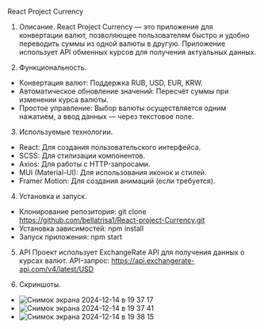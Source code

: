React Project Currency

1. Описание.
React Project Currency — это приложение для конвертации валют, позволяющее пользователям быстро и удобно переводить суммы из одной валюты в другую. Приложение использует API обменных курсов для получения актуальных данных.

2. Функциональность.
  - Конвертация валют: Поддержка RUB, USD, EUR, KRW.
  - Автоматическое обновление значений: Пересчёт суммы при изменении курса валюты.
  - Простое управление: Выбор валюты осуществляется одним нажатием, а ввод данных — через текстовое поле.

3. Используемые технологии.
  - React: Для создания пользовательского интерфейса.
  - SCSS: Для стилизации компонентов.
  - Axios: Для работы с HTTP-запросами.
  - MUI (Material-UI): Для использования иконок и стилей.
  - Framer Motion: Для создания анимаций (если требуется).

4. Установка и запуск.
  - Клонирование репозитория: git clone https://github.com/bellatrisa1/React-project-Currency.git
  - Установка зависимостей: npm install
  - Запуск приложения: npm start

5. API
Проект использует ExchangeRate API для получения данных о курсах валют.
API-запрос: https://api.exchangerate-api.com/v4/latest/USD

6. Скриншоты.
  - ![Снимок экрана 2024-12-14 в 19 37 17](https://github.com/user-attachments/assets/2e7ea7ff-f760-49c0-a646-48436184971b)
  - ![Снимок экрана 2024-12-14 в 19 37 41](https://github.com/user-attachments/assets/7fa3c901-f432-43f3-a445-acdfd84a9998)
  - ![Снимок экрана 2024-12-14 в 19 38 15](https://github.com/user-attachments/assets/b395de47-2279-4204-b40f-f76d62c7d217)

